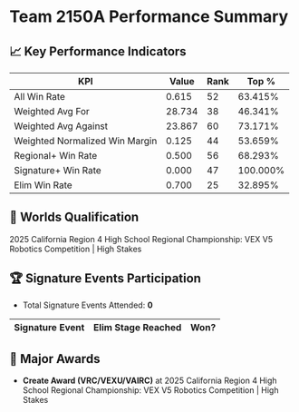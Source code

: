# Team 2150A Performance Summary

## 📈 Key Performance Indicators
| KPI | Value | Rank | Top % |
| --- | ----- | ---- | ----- |
| All Win Rate | 0.615 | 52 | 63.415% |
| Weighted Avg For | 28.734 | 38 | 46.341% |
| Weighted Avg Against | 23.867 | 60 | 73.171% |
| Weighted Normalized Win Margin | 0.125 | 44 | 53.659% |
| Regional+ Win Rate | 0.500 | 56 | 68.293% |
| Signature+ Win Rate | 0.000 | 47 | 100.000% |
| Elim Win Rate | 0.700 | 25 | 32.895% |


## 🎯 Worlds Qualification
2025 California Region 4 High School Regional Championship: VEX V5 Robotics Competition | High Stakes

## 🏆 Signature Events Participation
- Total Signature Events Attended: **0**

| Signature Event | Elim Stage Reached | Won? |
|:----------------|:-------------------|:----|


## 🥇 Major Awards
- **Create Award (VRC/VEXU/VAIRC)** at 2025 California Region 4 High School Regional Championship: VEX V5 Robotics Competition | High Stakes

